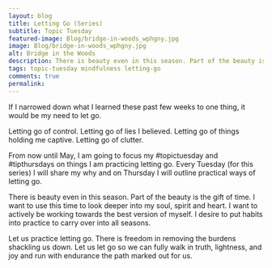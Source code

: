 ```yaml
---
layout: blog
title: Letting Go (Series)
subtitle: Topic Tuesday
featured-image: Blog/bridge-in-woods_wphgny.jpg
image: Blog/bridge-in-woods_wphgny.jpg
alt: Bridge in the Woods
description: There is beauty even in this season. Part of the beauty is the gift of time. I want to use this time to look deeper into my soul, spirit and heart. I want to actively be working towards the best version of myself. I desire to put habits into practice to carry over into all seasons.
tags: topic-tuesday mindfulness letting-go
comments: true
permalink:
---
```

If I narrowed down what I learned these past few weeks to one thing, it would be my need to let go.

Letting go of control. Letting go of lies I believed. Letting go of things holding me captive. Letting go of clutter.

From now until May, I am going to focus my #topictuesday and #tipthursdays on things I am practicing letting go. Every Tuesday (for this series) I will share my why and on Thursday I will outline practical ways of letting go.

There is beauty even in this season. Part of the beauty is the gift of time. I want to use this time to look deeper into my soul, spirit and heart. I want to actively be working towards the best version of myself. I desire to put habits into practice to carry over into all seasons.

Let us practice letting go. There is freedom in removing the burdens shackling us down. Let us let go so we can fully walk in truth, lightness, and joy and run with endurance the path marked out for us.
